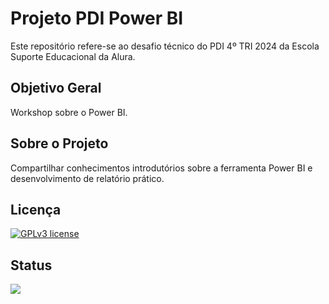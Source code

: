 # Projeto PDI Power BI

Este repositório refere-se  ao desafio técnico do PDI 4º TRI 2024 da Escola Suporte Educacional da Alura. 


## Objetivo Geral 

Workshop sobre o Power BI.

## Sobre o Projeto

Compartilhar conhecimentos introdutórios sobre a ferramenta Power BI e desenvolvimento de relatório prático.


## Licença
[![GPLv3 license](https://img.shields.io/badge/License-GPLv3-blue.svg)](http://perso.crans.org/besson/LICENSE.html)

## Status
<img src="https://img.shields.io/badge/Status-Em andamento-orange">


          
          
          
          
